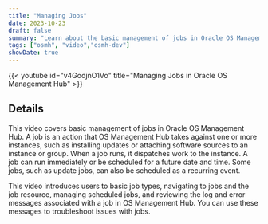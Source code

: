 ```yaml
---
title: "Managing Jobs"
date: 2023-10-23
draft: false
summary: "Learn about the basic management of jobs in Oracle OS Management Hub."
tags: ["osmh", "video","osmh-dev"]
showDate: true
---
```


{{< youtube id="v4GodjnO1Vo" title="Managing Jobs in Oracle OS Management Hub" >}}

## Details

This video covers basic management of jobs in Oracle OS Management Hub. A job is an action that OS Management Hub takes against one or more instances, such as installing updates or attaching software sources to an instance or group. When a job runs, it dispatches work to the instance. A job can run immediately or be scheduled for a future date and time. Some jobs, such as update jobs, can also be scheduled as a recurring event.

This video introduces users to basic job types, navigating to jobs and the job resource, managing scheduled jobs, and reviewing the log and error messages associated with a job in OS Management Hub. You can use these messages to troubleshoot issues with jobs.
